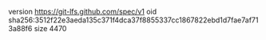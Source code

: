 version https://git-lfs.github.com/spec/v1
oid sha256:3512f22e3aeda135c371f4dca37f8855337cc1867822ebd1d7fae7af713a88f6
size 4470
